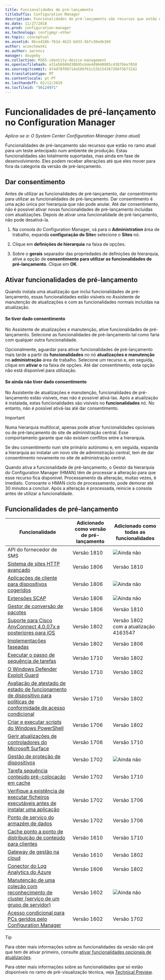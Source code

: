 ```yaml
---
title: Funcionalidades de pré-lançamento
titleSuffix: Configuration Manager
description: Funcionalidades de pré-lançamento são recursos que estão no ramo atual para um teste antecipado num ambiente de produção.
ms.date: 11/27/2018
ms.prod: configuration-manager
ms.technology: configmgr-other
ms.topic: conceptual
ms.assetid: 6bce416b-761d-4b23-bd33-5b7c30edb10d
author: aczechowski
ms.author: aaroncz
manager: dougeby
ms.collection: M365-identity-device-management
ms.openlocfilehash: e31e56948d30b95c6de4d9640985c4387bbe7058
ms.sourcegitcommit: 874d78f08714a509f61c52b154387268f5b73242
ms.translationtype: MT
ms.contentlocale: pt-PT
ms.lasthandoff: 02/12/2019
ms.locfileid: "56124971"
---
```

# <a name="pre-release-features-in-configuration-manager"></a>Funcionalidades de pré-lançamento no Configuration Manager

*Aplica-se a: O System Center Configuration Manager (ramo atual)*

Funcionalidades de pré-lançamento são recursos que estão no ramo atual para um teste antecipado num ambiente de produção. Estas funcionalidades são totalmente suportadas, mas ainda em fase de desenvolvimento. Eles podem receber alterações até que eles mover para fora da categoria da versão de pré-lançamento.



## <a name="give-consent"></a>Dar consentimento  

Antes de utilizar as funcionalidades de pré-lançamento, dar consentimento para utilizar as funcionalidades de pré-lançamento. Dar consentimento é uma ação única por hierarquia que não pode anular. Até dar consentimento, não é possível ativar novas funcionalidades de pré-lançamento incluídas com atualizações. Depois de ativar uma funcionalidade de pré-lançamento, não pode desativá-la.

1. Na consola do Configuration Manager, vá para o **Administration** área de trabalho, expanda **configuração do Site**e selecione o **Sites** nó.  

2. Clique em **definições de hierarquia** na faixa de opções.  

3. Sobre o **gerais** separador das propriedades de definições de hierarquia, ative a opção de **consentimento para utilizar as funcionalidades de pré-lançamento**. Clique em **OK**.  



## <a name="enabling-pre-release-features"></a>Ativar funcionalidades de pré-lançamento

Quando instala uma atualização que inclui funcionalidades de pré-lançamento, essas funcionalidades estão visíveis no Assistente de manutenção de atualizações e com as funcionalidades normais incluídas na atualização.

#### <a name="if-you-have-given-consent"></a>Se tiver dado consentimento
No Assistente de atualizações e manutenção, ative funcionalidades de pré-lançamento. Selecione as funcionalidades de pré-lançamento tal como faria com qualquer outra funcionalidade.     

Opcionalmente, aguardar para ativar funcionalidades de pré-lançamento mais tarde a partir da **funcionalidades** no nó **atualizações e manutenção** no **administração** área de trabalho. Selecione um recurso e, em seguida, clique em **ativar o** na faixa de opções. Até dar consentimento, esta opção não está disponível para utilização.

#### <a name="if-you-havent-given-consent"></a>Se ainda não tiver dado consentimento
No Assistente de atualizações e manutenção, funcionalidades de pré-lançamento estão visíveis, mas não é possível ativá-las. Após a atualização é instalada, estas funcionalidades são visíveis no **funcionalidades** nó. No entanto, não é possível ativá-las até dar consentimento.


> [!Important]  
> Numa hierarquia multilocal, apenas pode ativar funcionalidades opcionais ou de pré-lançamento do site de administração central. Esse comportamento garante que não existam conflitos entre a hierarquia. <!--507197-->  
> 
> Se deu consentimento num site primário autónomo e, em seguida, expanda a hierarquia ao instalar um novo site de administração central, tem de dar consentimento novamente no site de administração central.  

Quando ativa a funcionalidade de pré-lançamento, o Gestor da hierarquia do Configuration Manager (HMAN) têm de processar a alteração para que esse recurso fica disponível. Processamento da alteração, muitas vezes, é imediato. Consoante o HMAN ciclo de processamento, pode demorar até 30 minutos a concluir. Após a alteração é processada, reinicie a consola antes de utilizar a funcionalidade.



## <a name="pre-release-features"></a>Funcionalidades de pré-lançamento

<!--Note/tip for target article

> [!Note]  
> In this version of Configuration Manager, <feature name> is a pre-release feature. To enable it, see [Pre-release features](/sccm/core/servers/manage/pre-release-features).  


> [!Tip]  
> This feature was first introduced in version 1702 as a [pre-release feature](/sccm/core/servers/manage/pre-release-features). Beginning with version 1706, this feature is no longer a pre-release feature.  

-->


| Funcionalidade          | Adicionado como versão de pré-lançamento | Adicionado como todas as funcionalidades |  
|------------------|----------------------|-------------------------|
| API do fornecedor de SMS <!--1359052--> | Versão 1810 | ![Ainda não](media/red_x.png) |
| [Sistema de sites HTTP avançado](/sccm/core/plan-design/hierarchy/enhanced-http) <!--1356889,1358228--> | Versão 1806 | Versão 1810 |
| [Aplicações de cliente para dispositivos cogeridos](/sccm/comanage/workloads#client-apps) <!--1357892--> | Versão 1806 | ![Ainda não](media/red_x.png) |
| [Extensões SCAP](/sccm/compliance/plan-design/scap/about-scap) <!--3607889--> | Versão 1806 | ![Ainda não](media/red_x.png) |
| [Gestor de conversão de pacotes](/sccm/apps/pcm/package-conversion-manager) <!--1357861--> | Versão 1806 | Versão 1810 |
| [Suporte para Cisco AnyConnect 4.0.07x e posteriores para iOS](/sccm/mdm/deploy-use/create-vpn-profiles) <!--1357393--> | Versão 1802 | Versão 1802 <br>com a atualização 4163547 |
| [Implementações faseadas](/sccm/osd/deploy-use/create-phased-deployment-for-task-sequence) <!--1356837--> | Versão 1802 | Versão 1806 |
| [Executar o passo de sequência de tarefas](/sccm/osd/deploy-use/manage-task-sequences-to-automate-tasks#add-child-task-sequences-to-a-task-sequence) <!--1261338--> |  Versão 1710 | Versão 1802 |
| [O Windows Defender Exploit Guard](/sccm/protect/deploy-use/create-deploy-exploit-guard-policy) <!--1355468--> | Versão 1710 | Versão 1802 |
| [Avaliação de atestado de estado de funcionamento de dispositivo para políticas de conformidade de acesso condicional](/sccm/mdm/deploy-use/manage-access-to-o365-services-for-pcs-managed-by-sccm) <!--1235616--> | Versão 1710 | Versão 1802 |
| [Criar e executar scripts do Windows PowerShell](/sccm/apps/deploy-use/create-deploy-scripts) <!--1236459--> | Versão 1706 | Versão 1802 |
| [Gerir atualizações de controladores do Microsoft Surface](/sccm/sum/get-started/configure-classifications-and-products) <!--1098490--> | Versão 1706 | Versão 1710 |
| [Gestão de proteção de dispositivos](/sccm/protect/deploy-use/use-device-guard-with-configuration-manager) <!--1355092 (1319346)--> | Versão 1702 | ![Ainda não](media/red_x.png) |
| [Tarefa sequência conteúdo pré-colocação em cache](/sccm/osd/deploy-use/create-a-task-sequence-to-upgrade-an-operating-system#configure-pre-cache-content) <!--1021244--> | Versão 1702 | Versão 1710 |
| [Verifique a existência de executar ficheiros executáveis antes de instalar uma aplicação](/sccm/apps/deploy-use/deploy-applications#how-to-check-for-running-executable-files-before-installing-an-application) <!--1284624--> | Versão 1702 | Versão 1706 |
| [Ponto de serviço do armazém de dados](/sccm/core/servers/manage/data-warehouse) <!--1277922--> | Versão 1702 | Versão 1706 |
| [Cache ponto a ponto de distribuição de conteúdo para clientes](/sccm/core/plan-design/hierarchy/client-peer-cache) <!--1101436--> | Versão 1610 | Versão 1710 |
| [Gateway de gestão na cloud](/sccm/core/clients/manage/plan-cloud-management-gateway) <!--1101764--> | Versão 1610 | Versão 1802 |
| [Conector do Log Analytics do Azure](/sccm/core/clients/manage/sync-data-log-analytics) <!--1236739--> | Versão 1606 | Versão 1802 |
| [Manutenção de uma coleção com reconhecimento de cluster (serviço de um grupo de servidor)](/sccm/core/get-started/capabilities-in-technical-preview-1605#BKMK_ServerGroups) <!--1081776--> | Versão 1602 | ![Ainda não](media/red_x.png) |
| [Acesso condicional para PCs geridos pelo Configuration Manager](/sccm/mdm/deploy-use/manage-access-to-o365-services-for-pcs-managed-by-sccm) <!--  --> | Versão 1602 | Versão 1702 |

<!--Image used = ![Not yet](media/red_x.png) -->

> [!Tip]  
> Para obter mais informações sobre as funcionalidades da versão não pré que tem de ativar primeiro, consulte [ativar funcionalidades opcionais de atualizações](/sccm/core/servers/manage/install-in-console-updates#bkmk_options).  
> 
> Para obter mais informações sobre as funcionalidades que só estão disponíveis no ramo de pré-visualização técnica, veja [Technical Preview](/sccm/core/get-started/technical-preview).  
